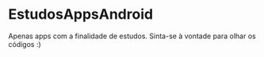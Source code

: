 # EstudosAppsAndroid
 Apenas apps com a finalidade de estudos. Sinta-se à vontade para olhar os códigos :)
